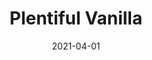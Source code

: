 ---
description: "Pattern%3A%20Plentiful%20%7C%20Color%3A%20Vanilla%20%7C%20Width%3A%2054%u201D%20%7C%20Content%3A%20100%25%20Polyester%20%7C%20Abrasion%3A%2050%2C000%20Double%20Rubs%20-%20Wyzenbeek%20Method%20%7C%20Repeat%3A%20n/a%20%7C%20Finish%3A%20INCASE%20by%20CRYPTON%20%7C%20Flammability%3A%20NFPA%20260%2C%20UFAC%20Class%201%2C%20CAL%20117%20%7C%20Applications%3A%20Contract%20/%20Hospitality%2C%20Residential%20%7C%20"
tags: 
  - "Lark Fontaine"
  - "Plentiful"
  - "Textiles"
image_primary: "img/Vanilla_large.jpg"
href: "https://www.larkfontaine.com/collections/textiles/products/plentiful-vanilla"
designer: "Lark Fontaine"
title: "Plentiful Vanilla"
category: "Textiles"
subtitle: ""
manufacturer: "Lark Fontaine"
slug: "/manufacturers/lark-fontaine/textiles/lark-fontaine-plentiful-vanilla"
date: "2021-04-01"
---
